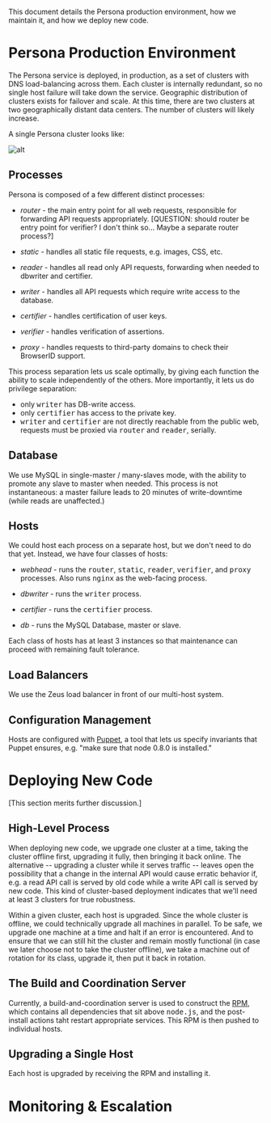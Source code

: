 <!-- This Source Code Form is subject to the terms of the Mozilla Public
   - License, v. 2.0. If a copy of the MPL was not distributed with this
   - file, You can obtain one at http://mozilla.org/MPL/2.0/. -->

This document details the Persona production environment, how we maintain it, and how we deploy new code.

# Persona Production Environment

The Persona service is deployed, in production, as a set of clusters
with DNS load-balancing across them. Each cluster is internally
redundant, so no single host failure will take down the
service. Geographic distribution of clusters exists for failover and
scale. At this time, there are two clusters at two geographically
distant data centers. The number of clusters will likely increase.

A single Persona cluster looks like:

![alt](https://raw.github.com/benadida/browserid/opsdocs/docs/persona_arch.png "Optional title")

## Processes

Persona is composed of a few different distinct processes:

* *router* - the main entry point for all web requests, responsible for forwarding API requests appropriately. [QUESTION: should router be entry point for verifier? I don't think so... Maybe a separate router process?]

* *static* - handles all static file requests, e.g. images, CSS, etc.

* *reader* - handles all read only API requests, forwarding when needed to dbwriter and certifier.

* *writer* - handles all API requests which require write access to the database.

* *certifier* - handles certification of user keys.

* *verifier* - handles verification of assertions.

* *proxy* - handles requests to third-party domains to check their BrowserID support.

This process separation lets us scale optimally, by giving each function the ability to scale independently of the others. More importantly, it lets us do privilege separation:

* only <tt>writer</tt> has DB-write access.
* only <tt>certifier</tt> has access to the private key.
* <tt>writer</tt> and <tt>certifier</tt> are not directly reachable from the public web, requests must be proxied via <tt>router</tt> and <tt>reader</tt>, serially.

## Database

We use MySQL in single-master / many-slaves mode, with the ability to
promote any slave to master when needed. This process is not
instantaneous: a master failure leads to 20 minutes of write-downtime
(while reads are unaffected.)

## Hosts

We could host each process on a separate host, but we don't need to do that yet. Instead, we have four classes of hosts:

* *webhead* - runs the <tt>router</tt>, <tt>static</tt>, <tt>reader</tt>, <tt>verifier</tt>, and <tt>proxy</tt> processes. Also runs <tt>nginx</tt> as the web-facing process.

* *dbwriter* - runs the <tt>writer</tt> process.

* *certifier* - runs the <tt>certifier</tt> process.

* *db* - runs the MySQL Database, master or slave.

Each class of hosts has at least 3 instances so that maintenance can
proceed with remaining fault tolerance.

## Load Balancers

We use the Zeus load balancer in front of our multi-host system.

## Configuration Management

Hosts are configured with [Puppet](http://puppetlabs.com/puppet/what-is-puppet/), a tool that lets us specify invariants that Puppet ensures, e.g. "make sure that node 0.8.0 is installed."

# Deploying New Code

[This section merits further discussion.]

## High-Level Process

When deploying new code, we upgrade one cluster at a time, taking the
cluster offline first, upgrading it fully, then bringing it back
online. The alternative -- upgrading a cluster while it serves traffic
-- leaves open the possibility that a change in the internal API would
cause erratic behavior if, e.g. a read API call is served by old code
while a write API call is served by new code. This kind of
cluster-based deployment indicates that we'll need at least 3 clusters
for true robustness.

Within a given cluster, each host is upgraded. Since the whole cluster
is offline, we could technically upgrade all machines in parallel. To
be safe, we upgrade one machine at a time and halt if an error is
encountered. And to ensure that we can still hit the cluster and
remain mostly functional (in case we later choose not to take the
cluster offline), we take a machine out of rotation for its class,
upgrade it, then put it back in rotation.

## The Build and Coordination Server

Currently, a build-and-coordination server is used to construct the [RPM](http://en.wikipedia.org/wiki/RPM_Package_Manager), which
contains all dependencies that sit above <tt>node.js</tt>, and the
post-install actions taht restart appropriate services. This RPM is then pushed to individual hosts.

## Upgrading a Single Host

Each host is upgraded by receiving the RPM and installing it.




# Monitoring & Escalation
